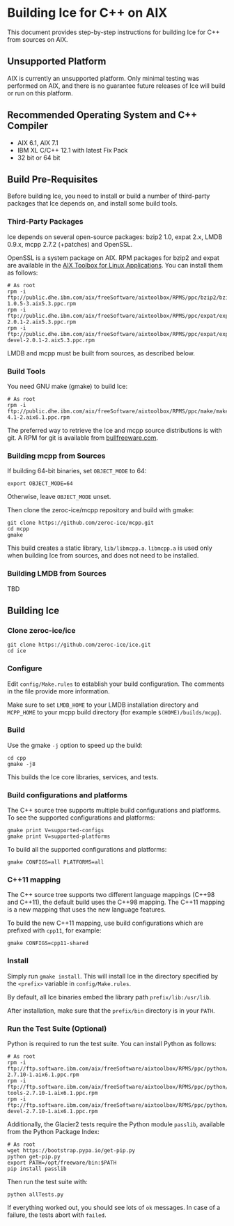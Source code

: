 # Building Ice for C++ on AIX

This document provides step-by-step instructions for building Ice for C++
from sources on AIX.

## Unsupported Platform

AIX is currently an unsupported platform. Only minimal testing was performed
on AIX, and there is no guarantee future releases of Ice will build or run
on this platform.

## Recommended Operating System and C++ Compiler

 - AIX 6.1, AIX 7.1
 - IBM XL C/C++ 12.1 with latest Fix Pack
 - 32 bit or 64 bit

## Build Pre-Requisites

Before building Ice, you need to install or build a number of third-party
packages that Ice depends on, and install some build tools.

### Third-Party Packages

Ice depends on several open-source packages: bzip2 1.0, expat 2.x, LMDB 0.9.x, 
mcpp 2.7.2 (+patches) and OpenSSL.

OpenSSL is a system package on AIX. RPM packages for bzip2 and expat are
available in the [AIX Toolbox for Linux Applications][1]. You can install
them as follows:

```
# As root
rpm -i ftp://public.dhe.ibm.com/aix/freeSoftware/aixtoolbox/RPMS/ppc/bzip2/bzip2-1.0.5-3.aix5.3.ppc.rpm
rpm -i ftp://public.dhe.ibm.com/aix/freeSoftware/aixtoolbox/RPMS/ppc/expat/expat-2.0.1-2.aix5.3.ppc.rpm
rpm -i ftp://public.dhe.ibm.com/aix/freeSoftware/aixtoolbox/RPMS/ppc/expat/expat-devel-2.0.1-2.aix5.3.ppc.rpm

```

LMDB and mcpp must be built from sources, as described below. 

### Build Tools

You need GNU make (gmake) to build Ice:
```
# As root
rpm -i ftp://public.dhe.ibm.com/aix/freeSoftware/aixtoolbox/RPMS/ppc/make/make-4.1-2.aix6.1.ppc.rpm
```

The preferred way to retrieve the Ice and mcpp source distributions is with
git. A RPM for git is available from [bullfreeware.com][2].

### Building mcpp from Sources

If building 64-bit binaries, set `OBJECT_MODE` to 64:
```
export OBJECT_MODE=64
```
Otherwise, leave `OBJECT_MODE` unset.

Then clone the zeroc-ice/mcpp repository and build with gmake:
```
git clone https://github.com/zeroc-ice/mcpp.git
cd mcpp
gmake
```

This build creates a static library, `lib/libmcpp.a`. `libmcpp.a` is used
only when building Ice from sources, and does not need to be installed.

### Building LMDB from Sources

TBD

## Building Ice

### Clone zeroc-ice/ice

```
git clone https://github.com/zeroc-ice/ice.git
cd ice
```

### Configure

Edit `config/Make.rules` to establish your build configuration. The comments
in the file provide more information.

Make sure to set `LMDB_HOME` to your LMDB installation directory and 
`MCPP_HOME` to your mcpp build directory (for example `$(HOME)/builds/mcpp`).

### Build

Use the gmake `-j` option to speed up the build:

```
cd cpp
gmake -j8
```

This builds the Ice core libraries, services, and tests.

### Build configurations and platforms

The C++ source tree supports multiple build configurations and platforms. To
see the supported configurations and platforms:

    gmake print V=supported-configs
    gmake print V=supported-platforms

To build all the supported configurations and platforms:

    gmake CONFIGS=all PLATFORMS=all

### C++11 mapping

The C++ source tree supports two different language mappings (C++98 and C++11),
the default build uses the C++98 mapping. The C++11 mapping is a new mapping
that uses the new language features.

To build the new C++11 mapping, use build configurations which are prefixed with
`cpp11`, for example:

    gmake CONFIGS=cpp11-shared

### Install

Simply run `gmake install`. This will install Ice in the directory specified by
the `<prefix>` variable in `config/Make.rules`.

By default, all Ice binaries embed the library path `prefix/lib:/usr/lib`.

After installation, make sure that the `prefix/bin` directory is in your `PATH`.

### Run the Test Suite (Optional)

Python is required to run the test suite. You can install Python as follows:
```
# As root
rpm -i ftp://ftp.software.ibm.com/aix/freeSoftware/aixtoolbox/RPMS/ppc/python/python-2.7.10-1.aix6.1.ppc.rpm
rpm -i ftp://ftp.software.ibm.com/aix/freeSoftware/aixtoolbox/RPMS/ppc/python/python-tools-2.7.10-1.aix6.1.ppc.rpm
rpm -i ftp://ftp.software.ibm.com/aix/freeSoftware/aixtoolbox/RPMS/ppc/python/python-devel-2.7.10-1.aix6.1.ppc.rpm
```

Additionally, the Glacier2 tests require the Python module `passlib`, available
from the Python Package Index:
```
# As root
wget https://bootstrap.pypa.io/get-pip.py
python get-pip.py
export PATH=/opt/freeware/bin:$PATH
pip install passlib
```

Then run the test suite with:
```
python allTests.py
```

If everything worked out, you should see lots of `ok` messages. In case of a
failure, the tests abort with `failed`.

[1]: http://www-03.ibm.com/systems/power/software/aix/linux
[2]: http://www.bullfreeware.com
